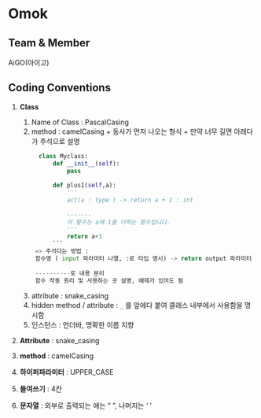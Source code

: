 # Omok  

## Team & Member
AiGO(아이고)  

## Coding Conventions
1. **Class**
   1. Name of Class : PascalCasing  
   2. method : camelCasing + 동사가 먼저 나오는 형식 + 만약 너무 길면 아래다가 주석으로 설명
      ```python
        class Myclass:
            def __init__(self):
                pass
            
            def plus1(self,a):
                '''
                act(a : type ) -> return a + 1 : int
        
                -------
                이 함수는 a에 1을 더하는 함수입니다.
                '''
                return a+1
            ```
       => 주석다는 방법 :
       함수명 ( input 파라미터 나열, :로 타입 명시) -> return output 파라미터 : 타입 명시
       
       ----------로 내용 분리  
       함수 작동 원리 및 사용하는 곳 설명, 예제가 있어도 됨   
   3. attribute : snake_casing
   4. hidden method / attribute : `_` 를 앞에다 붙여 클래스 내부에서 사용함을 명시함 
   5. 인스턴스 : 언더바, 명확한 이름 지향 
  
2. **Attribute** : snake_casing     
3. **method** : camelCasing   
3. **하이퍼파라미터** : UPPER_CASE   
4. **들여쓰기** : 4칸   
5. **문자열** : 외부로 출력되는 애는 “ ”, 나머지는 ‘ ’  
